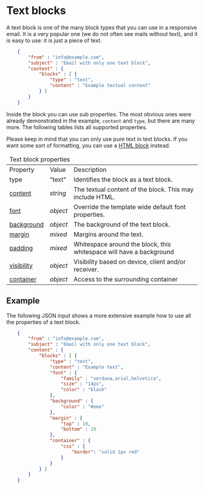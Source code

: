 # Text blocks

A text block is one of the many block types that you can use in a responsive
email. It is a very popular one (we do not often see mails
without text), and it is easy to use: it is just a piece of text.


````json
    {
        "from" : "info@example.com",
        "subject" : "Email with only one text block",
        "content" : {
            "blocks" : [ {
                "type" : "text",
                "content" : "Example textual content"
            } ]
        }
    }
````


Inside the block you can use sub properties. The most obvious ones were
already demonstrated in the example, `content` and `type`, but there are
many more. The following tables lists all supported properties.

Please keep in mind that you can only use pure text in text blocks. If
you want some sort of formatting, you can use a 
<a href="/support/json/block-html">HTML block</a> instead.

<table class="info">
    <thead>
        <tr>
            <td colspan="3">Text block properties</td>
        </tr>
    </thead>
    <tbody>
        <tr class="thead">
            <td>Property</td>
            <td>Value</td>
            <td>Description</td>
        </tr>
        <tr>
            <td>type</td>
            <td>"text"</td>
            <td>Identifies the block as a text block.</td>
        </tr>
        <tr>
            <td><a href="/support/json/property-text-content">content</a></td>
            <td><em>string</em></td>
            <td>The textual content of the block. This may include HTML.</td>
        </tr>
        <tr>
            <td><a href="/support/json/property-font">font</a></td>
            <td><em>object</em></td>
            <td>Override the template wide default font properties.</td>
        </tr>
        <tr>
            <td><a href="/support/json/property-background">background</a></td>
            <td><em>object</em></td>
            <td>The background of the text block.</td>
        </tr>
        <tr>
            <td><a href="/support/json/property-margin">margin</a></td>
            <td><em>mixed</em></td>
            <td>Margins around the text.</td>
        </tr>
        <tr>
            <td><a href="/support/json/property-padding">padding</a></td>
            <td><em>mixed</em></td>
            <td>Whitespace around the block, this whitespace will have a background</td>
        </tr>
        <tr>
            <td><a href="/support/json/property-visibility">visibility</a></td>
            <td><em>object</em></td>
            <td>Visibility based on device, client and/or receiver.</td>
        </tr>
        <tr>
            <td><a href="/support/json/property-container">container</a></td>
            <td><em>object</em></td>
            <td>Access to the surrounding container</td>
        </tr>
    </tbody>
</table>

## Example

The following JSON input shows a more extensive example how to use all 
the properties of a text block.


````json
    {
        "from" : "info@example.com",
        "subject" : "Email with only one text block",
        "content" : {
            "blocks" : [ {
                "type" : "text",
                "content" : "Example text",
                "font" : {
                    "family" : "verdana,arial,helvetica",
                    "size" : "14px",
                    "color" : "black"
                },
                "background" : {
                    "color" : "#eee"
                },
                "margin" : {
                    "top" : 10,
                    "bottom" : 20
                },
                "container" : {
                    "css" : {
                        "border": "solid 1px red"
                    }
                }
            } ]
        }
    }
````

